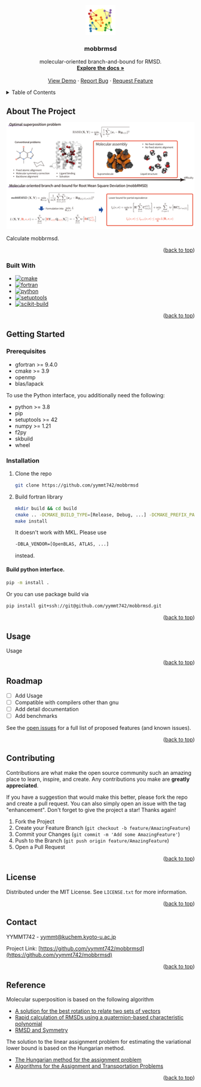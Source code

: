 <!-- Improved compatibility of back to top link: See: https://github.com/othneildrew/Best-README-Template/pull/73 -->
<a name="readme-top"></a>
<!--
*** Thanks for checking out the Best-README-Template. If you have a suggestion
*** that would make this better, please fork the repo and create a pull request
*** or simply open an issue with the tag "enhancement".
*** Don't forget to give the project a star!
*** Thanks again! Now go create something AMAZING! :D
-->



<!-- PROJECT SHIELDS -->
<!--
*** I'm using markdown "reference style" links for readability.
*** Reference links are enclosed in brackets [ ] instead of parentheses ( ).
*** See the bottom of this document for the declaration of the reference variables
*** for contributors-url, forks-url, etc. This is an optional, concise syntax you may use.
*** https://www.markdownguide.org/basic-syntax/#reference-style-links
-->
<!--
[![Contributors][contributors-shield]][contributors-url]
[![Forks][forks-shield]][forks-url]
[![Stargazers][stars-shield]][stars-url]
[![Issues][issues-shield]][issues-url]
[![MIT License][license-shield]][license-url]
-->



<!-- PROJECT LOGO -->
<br />
<div align="center">
  <a href="https://github.com/yymmt742/mobbrmsd">
    <img src="images/logo.png" alt="Logo" width="80" height="80">
  </a>

<h3 align="center">mobbrmsd</h3>

  <p align="center">
    molecular-oriented branch-and-bound for RMSD.
    <br />
    <a href="https://github.com/yymmt742/mobbrmsd"><strong>Explore the docs »</strong></a>
    <br />
    <br />
    <a href="https://github.com/yymmt742/mobbrmsd">View Demo</a>
    ·
    <a href="https://github.com/yymmt742/mobbrmsd/issues/new?labels=bug&template=bug-report---.md">Report Bug</a>
    ·
    <a href="https://github.com/yymmt742/mobbrmsd/issues/new?labels=enhancement&template=feature-request---.md">Request Feature</a>
  </p>
</div>


<!-- TABLE OF CONTENTS -->
<details>
  <summary>Table of Contents</summary>
  <ol>
    <li>
      <a href="#about-the-project">About The Project</a>
      <ul>
        <li><a href="#built-with">Built With</a></li>
      </ul>
    </li>
    <li>
      <a href="#getting-started">Getting Started</a>
      <ul>
        <li><a href="#prerequisites">Prerequisites</a></li>
        <li><a href="#installation">Installation</a></li>
      </ul>
    </li>
    <li><a href="#usage">Usage</a></li>
    <li><a href="#roadmap">Roadmap</a></li>
    <li><a href="#contributing">Contributing</a></li>
    <li><a href="#license">License</a></li>
    <li><a href="#contact">Contact</a></li>
    <li><a href="#Reference">Reference</a></li>
  </ol>
</details>



<!-- ABOUT THE PROJECT -->
## About The Project

[![Product Name Screen Shot][product-screenshot]](https://github.com/yymmt742/mobbrmsd/blob/main/technical_notes.md)

Calculate mobbrmsd.

<p align="right">(<a href="#readme-top">back to top</a>)</p>



### Built With

* [![cmake][cmake]][cmake-url]
* [![fortran][fortran-shield]][fortran-url]
* [![python][python-shield]][python-url]
* [![setuptools][setuptools-shield]][setuptools-url]
* [![scikit-build][skbuild-shield]][skbuild-url]

<p align="right">(<a href="#readme-top">back to top</a>)</p>



<!-- GETTING STARTED -->
## Getting Started

### Prerequisites

* gfortran >= 9.4.0
* cmake >= 3.9
* openmp
* blas/lapack

To use the Python interface, you additionally need the following:
* python >= 3.8
* pip
* setuptools >= 42
* numpy >= 1.21
* f2py
* skbuild
* wheel

### Installation

1. Clone the repo
   ```sh
   git clone https://github.com/yymmt742/mobbrmsd
   ```
2. Build fortran library
   ```sh
   mkdir build && cd build
   cmake .. -DCMAKE_BUILD_TYPE=[Release, Debug, ...] -DCMAKE_PREFIX_PATH=your_local_cmake_path
   make install
   ```
   It doesn't work with MKL. Please use
   ```sh
   -DBLA_VENDOR=[OpenBLAS, ATLAS, ...]
   ```
   instead.

#### Build python interface.
   ```sh
   pip -m install .
   ```

   Or you can use package build via
   ```sh
   pip install git+ssh://git@github.com/yymmt742/mobbrmsd.git
   ```

<p align="right">(<a href="#readme-top">back to top</a>)</p>

<!-- USAGE EXAMPLES -->
## Usage

Usage

<p align="right">(<a href="#readme-top">back to top</a>)</p>

<!-- ROADMAP -->
## Roadmap

- [ ] Add Usage
- [ ] Compatible with compilers other than gnu
- [ ] Add detail documentation
- [ ] Add benchmarks

See the [open issues](https://github.com/yymmt742/mobbrmsd/issues) for a full list of proposed features (and known issues).

<p align="right">(<a href="#readme-top">back to top</a>)</p>



<!-- CONTRIBUTING -->
## Contributing

Contributions are what make the open source community such an amazing place to learn, inspire, and create. Any contributions you make are **greatly appreciated**.

If you have a suggestion that would make this better, please fork the repo and create a pull request. You can also simply open an issue with the tag "enhancement".
Don't forget to give the project a star! Thanks again!

1. Fork the Project
2. Create your Feature Branch (`git checkout -b feature/AmazingFeature`)
3. Commit your Changes (`git commit -m 'Add some AmazingFeature'`)
4. Push to the Branch (`git push origin feature/AmazingFeature`)
5. Open a Pull Request

<p align="right">(<a href="#readme-top">back to top</a>)</p>



<!-- LICENSE -->
## License

Distributed under the MIT License. See `LICENSE.txt` for more information.

<p align="right">(<a href="#readme-top">back to top</a>)</p>



<!-- CONTACT -->
## Contact

YYMMT742 - yymmt@kuchem.kyoto-u.ac.jp

Project Link: [https://github.com/yymmt742/mobbrmsd](https://github.com/yymmt742/mobbrmsd)

<p align="right">(<a href="#readme-top">back to top</a>)</p>



<!-- Reference -->
## Reference

Molecular superposition is based on the following algorithm

* [A solution for the best rotation to relate two sets of vectors](https://scripts.iucr.org/cgi-bin/paper?S0567739476001873)
* [Rapid calculation of RMSDs using a quaternion-based characteristic polynomial](https://scripts.iucr.org/cgi-bin/paper?S0108767305015266)
* [RMSD and Symmetry](https://onlinelibrary.wiley.com/doi/10.1002/jcc.25802)

The solution to the linear assignment problem for estimating the variational lower bound is based on the Hungarian method.

* [The Hungarian method for the assignment problem](https://onlinelibrary.wiley.com/doi/10.1002/nav.3800020109)
* [Algorithms for the Assignment and Transportation Problems](http://www.jstor.org/stable/2098689)


<p align="right">(<a href="#readme-top">back to top</a>)</p>



<!-- MARKDOWN LINKS & IMAGES -->
<!-- https://www.markdownguide.org/basic-syntax/#reference-style-links -->
[contributors-shield]: https://img.shields.io/github/contributors/yymmt742/mobbrmsd.svg?style=for-the-badge
[contributors-url]: https://github.com/yymmt742/mobbrmsd/graphs/contributors
[forks-shield]: https://img.shields.io/github/forks/yymmt742/mobbrmsd.svg?style=for-the-badge
[forks-url]: https://github.com/yymmt742/mobbrmsd/network/members
[stars-shield]: https://img.shields.io/github/stars/yymmt742/mobbrmsd.svg?style=for-the-badge
[stars-url]: https://github.com/yymmt742/mobbrmsd/stargazers
[issues-shield]: https://img.shields.io/github/issues/yymmt742/mobbrmsd.svg?style=for-the-badge
[issues-url]: https://github.com/yymmt742/mobbrmsd/issues
[license-shield]: https://img.shields.io/github/license/yymmt742/mobbrmsd.svg?style=for-the-badge
[license-url]: https://github.com/yymmt742/mobbrmsd/blob/master/LICENSE.txt
[product-screenshot]: images/screenshot.png
[cmake]: https://img.shields.io/badge/Cmake-064F8C?style=for-the-badge&logo=cmake&logoColor=EEEEEE
[cmake-url]: https://cmake.org/
[fortran-shield]: https://img.shields.io/badge/Fortran-734F96?style=for-the-badge&logo=fortran&logoColor=FFFFFF
[fortran-url]: https://fortran-lang.org/
[python-shield]: https://img.shields.io/badge/python-3776AB?style=for-the-badge&logo=python&logoColor=FFFFFF
[python-url]: https://www.python.org/
[setuptools-shield]: https://img.shields.io/badge/setuptools-3775A9?style=for-the-badge&logo=pypi&logoColor=FFFFFF
[setuptools-url]: https://pypi.org/project/setuptools/
[skbuild-shield]: https://img.shields.io/badge/skbuild-35495E?style=for-the-badge
[skbuild-url]: https://scikit-build.readthedocs.io/en/latest/

